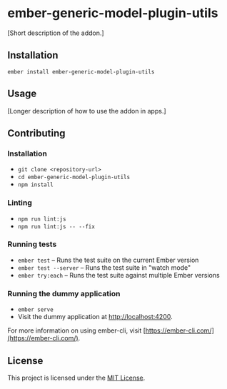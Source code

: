 ember-generic-model-plugin-utils
==============================================================================

[Short description of the addon.]

Installation
------------------------------------------------------------------------------

```
ember install ember-generic-model-plugin-utils
```


Usage
------------------------------------------------------------------------------

[Longer description of how to use the addon in apps.]


Contributing
------------------------------------------------------------------------------

### Installation

* `git clone <repository-url>`
* `cd ember-generic-model-plugin-utils`
* `npm install`

### Linting

* `npm run lint:js`
* `npm run lint:js -- --fix`

### Running tests

* `ember test` – Runs the test suite on the current Ember version
* `ember test --server` – Runs the test suite in "watch mode"
* `ember try:each` – Runs the test suite against multiple Ember versions

### Running the dummy application

* `ember serve`
* Visit the dummy application at [http://localhost:4200](http://localhost:4200).

For more information on using ember-cli, visit [https://ember-cli.com/](https://ember-cli.com/).

License
------------------------------------------------------------------------------

This project is licensed under the [MIT License](LICENSE.md).
